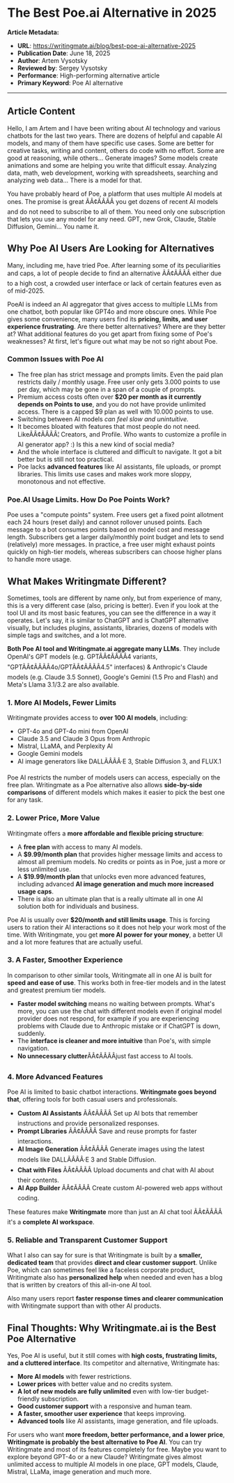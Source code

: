 # The Best Poe.ai Alternative in 2025

**Article Metadata:**

- **URL**: https://writingmate.ai/blog/best-poe-ai-alternative-2025
- **Publication Date**: June 18, 2025
- **Author**: Artem Vysotsky
- **Reviewed by**: Sergey Vysotsky
- **Performance**: High-performing alternative article
- **Primary Keyword**: Poe AI alternative

---

## Article Content

Hello, I am Artem and I have been writing about AI technology and various chatbots for the last two years. There are dozens of helpful and capable AI models, and many of them have specific use cases. Some are better for creative tasks, writing and content, others do code with no effort. Some are good at reasoning, while others... Generate images? Some models create animations and some are helping you write that difficult essay. Analyzing data, math, web development, working with spreadsheets, searching and analyzing web data... There is a model for that.

You have probably heard of Poe, a platform that uses multiple AI models at ones. The promise is great ÃÂ¢ÃÂÃÂ you get dozens of recent AI models and do not need to subscribe to all of them. You need only one subscription that lets you use any model for any need. GPT, new Grok, Claude, Stable Diffusion, Gemini... You name it.

## Why Poe AI Users Are Looking for Alternatives

Many, including me, have tried Poe. After learning some of its peculiarities and caps, a lot of people decide to find an alternative ÃÂ¢ÃÂÃÂ either due to a high cost, a crowded user interface or lack of certain features even as of mid-2025.

PoeAI is indeed an AI aggregator that gives access to multiple LLMs from one chatbot, both popular like GPT4o and more obscure ones. While Poe gives some convenience, many users find its **pricing, limits, and user experience frustrating**. Are there better alternatives? Where are they better at? What additional features do you get apart from fixing some of Poe's weaknesses? At first, let's figure out what may be not so right about Poe.

### Common Issues with Poe AI

- The free plan has strict message and prompts limits. Even the paid plan restricts daily / monthly usage. Free user only gets 3.000 points to use per day, which may be gone in a span of a couple of prompts.
- Premium access costs often over **$20 per month as it currently depends on Points to use**, and you do not have provide unlimited access. There is a capped $9 plan as well with 10.000 points to use.
- Switching between AI models _can feel slow and unintuitive._
- It becomes bloated with features that most people do not need. LikeÃÂ¢ÃÂÃÂ¦ Creators, and Profile. Who wants to customize a profile in AI generator app? :) Is this a new kind of social media?
- And the whole interface is cluttered and difficult to navigate. It got a bit better but is still not too practical.
- Poe lacks **advanced features** like AI assistants, file uploads, or prompt libraries. This limits use cases and makes work more sloppy, monotonous and not effective.

### Poe.AI Usage Limits. How Do Poe Points Work?

Poe uses a "compute points" system. Free users get a fixed point allotment each 24 hours (reset daily) and cannot rollover unused points. Each message to a bot consumes points based on model cost and message length. Subscribers get a larger daily/monthly point budget and lets to send (relatively) more messages. In practice, a free user might exhaust points quickly on high-tier models, whereas subscribers can choose higher plans to handle more usage.

## What Makes Writingmate Different?

Sometimes, tools are different by name only, but from experience of many, this is a very different case (also, pricing is better). Even if you look at the tool UI and its most basic features, you can see the difference in a way it operates. Let's say, it is similar to ChatGPT and is ChatGPT alternative visually, but includes plugins, assistants, libraries, dozens of models with simple tags and switches, and a lot more.

**Both Poe AI tool and Writingmate.ai aggregate many LLMs**. They include OpenAI's GPT models (e.g. GPTÃÂ¢ÃÂÃÂ4 variants, "GPTÃÂ¢ÃÂÃÂ4o/GPTÃÂ¢ÃÂÃÂ4.5" interfaces) & Anthropic's Claude models (e.g. Claude 3.5 Sonnet), Google's Gemini (1.5 Pro and Flash) and Meta's Llama 3.1/3.2 are also available.

### 1. More AI Models, Fewer Limits

Writingmate provides access to **over 100 AI models**, including:

- GPT-4o and GPT-4o mini from OpenAI
- Claude 3.5 and Claude 3 Opus from Anthropic
- Mistral, LLaMA, and Perplexity AI
- Google Gemini models
- AI image generators like DALLÃÂÃÂ·E 3, Stable Diffusion 3, and FLUX.1

Poe AI restricts the number of models users can access, especially on the free plan. Writingmate as a Poe alternative also allows **side-by-side comparisons** of different models which makes it easier to pick the best one for any task.

### 2. Lower Price, More Value

Writingmate offers a **more affordable and flexible pricing structure**:

- A **free plan** with access to many AI models.
- A **$9.99/month plan** that provides higher message limits and access to almost all premium models. No credits or points as in Poe, just a more or less unlimited use.
- A **$19.99/month plan** that unlocks even more advanced features, including advanced **AI image generation and much more increased usage caps**.
- There is also an ultimate plan that is a really ultimate all in one AI solution both for individuals and business.

Poe AI is usually over **$20/month and still limits usage**. This is forcing users to ration their AI interactions so it does not help your work most of the time. With Writingmate, you get **more AI power for your money**, a better UI and a lot more features that are actually useful.

### 3. A Faster, Smoother Experience

In comparison to other similar tools, Writingmate all in one AI is built for **speed and ease of use**. This works both in free-tier models and in the latest and greatest premium tier models.

- **Faster model switching** means no waiting between prompts. What's more, you can use the chat with different models even if original model provider does not respond, for example if you are experiencing problems with Claude due to Anthropic mistake or if ChatGPT is down, suddenly.
- The **interface is cleaner and more intuitive** than Poe's, with simple navigation.
- **No unnecessary clutter**ÃÂ¢ÃÂÃÂjust fast access to AI tools.

### 4. More Advanced Features

Poe AI is limited to basic chatbot interactions. **Writingmate goes beyond that**, offering tools for both casual users and professionals.

- **Custom AI Assistants** ÃÂ¢ÃÂÃÂ Set up AI bots that remember instructions and provide personalized responses.
- **Prompt Libraries** ÃÂ¢ÃÂÃÂ Save and reuse prompts for faster interactions.
- **AI Image Generation** ÃÂ¢ÃÂÃÂ Generate images using the latest models like DALLÃÂÃÂ·E 3 and Stable Diffusion.
- **Chat with Files** ÃÂ¢ÃÂÃÂ Upload documents and chat with AI about their contents.
- **AI App Builder** ÃÂ¢ÃÂÃÂ Create custom AI-powered web apps without coding.

These features make **Writingmate** more than just an AI chat tool ÃÂ¢ÃÂÃÂ it's a **complete AI workspace**.

### 5. Reliable and Transparent Customer Support

What I also can say for sure is that Writingmate is built by a **smaller, dedicated team** that provides **direct and clear customer support**. Unlike Poe, which can sometimes feel like a faceless corporate product, Writingmate also has **personalized help** when needed and even has a blog that is written by creators of this all-in-one AI tool.

Also many users report **faster response times and clearer communication** with Writingmate support than with other AI products.

## Final Thoughts: Why Writingmate.ai is the Best Poe Alternative

Yes, Poe AI is useful, but it still comes with **high costs, frustrating limits, and a cluttered interface**. Its competitor and alternative, Writingmate has:

- **More AI models** with fewer restrictions.
- **Lower prices** with better value and no credits system.
- **A lot of new models are fully unlimited** even with low-tier budget-friendly subscription.
- **Good customer support** with a responsive and human team.
- **A faster, smoother user experience** that keeps improving.
- **Advanced tools** like AI assistants, image generation, and file uploads.

For users who want **more freedom, better performance, and a lower price**, **Writingmate is probably the best alternative to Poe AI**. You can try Writingmate and most of its features completely for free. Maybe you want to explore beyond GPT-4o or a new Claude? Writingmate gives almost unlimited access to multiple AI models in one place, GPT models, Claude, Mistral, LLaMa, image generation and much more.
